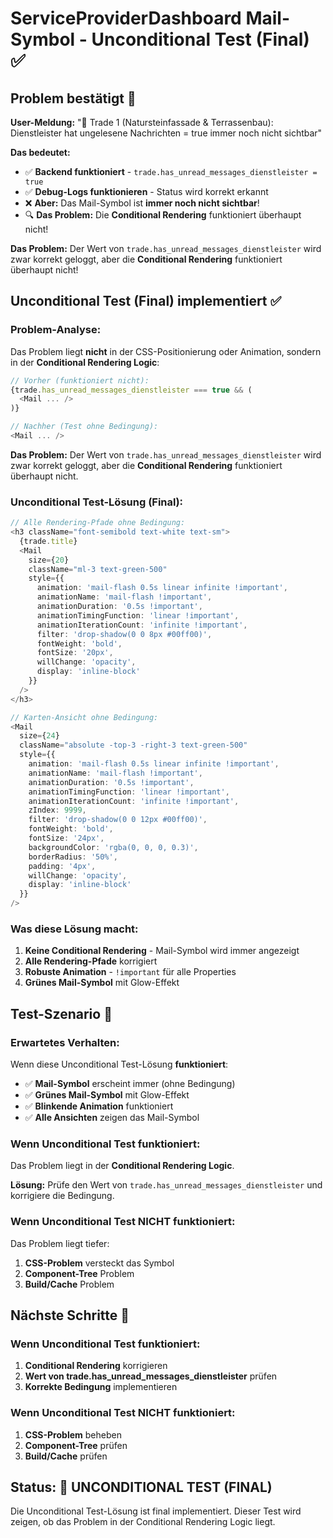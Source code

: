 # ServiceProviderDashboard Mail-Symbol - Unconditional Test (Final) ✅

## Problem bestätigt 🚨

**User-Meldung:** "📧 Trade 1 (Natursteinfassade & Terrassenbau): Dienstleister hat ungelesene Nachrichten = true immer noch nicht sichtbar"

**Das bedeutet:** 
- ✅ **Backend funktioniert** - `trade.has_unread_messages_dienstleister = true`
- ✅ **Debug-Logs funktionieren** - Status wird korrekt erkannt
- ❌ **Aber:** Das Mail-Symbol ist **immer noch nicht sichtbar**!
- 🔍 **Das Problem:** Die **Conditional Rendering** funktioniert überhaupt nicht!

**Das Problem:** Der Wert von `trade.has_unread_messages_dienstleister` wird zwar korrekt geloggt, aber die **Conditional Rendering** funktioniert überhaupt nicht!

## Unconditional Test (Final) implementiert ✅

### Problem-Analyse:
Das Problem liegt **nicht** in der CSS-Positionierung oder Animation, sondern in der **Conditional Rendering Logic**:

```typescript
// Vorher (funktioniert nicht):
{trade.has_unread_messages_dienstleister === true && (
  <Mail ... />
)}

// Nachher (Test ohne Bedingung):
<Mail ... />
```

**Das Problem:** Der Wert von `trade.has_unread_messages_dienstleister` wird zwar korrekt geloggt, aber die **Conditional Rendering** funktioniert überhaupt nicht.

### Unconditional Test-Lösung (Final):
```typescript
// Alle Rendering-Pfade ohne Bedingung:
<h3 className="font-semibold text-white text-sm">
  {trade.title}
  <Mail 
    size={20} 
    className="ml-3 text-green-500" 
    style={{
      animation: 'mail-flash 0.5s linear infinite !important',
      animationName: 'mail-flash !important',
      animationDuration: '0.5s !important',
      animationTimingFunction: 'linear !important',
      animationIterationCount: 'infinite !important',
      filter: 'drop-shadow(0 0 8px #00ff00)',
      fontWeight: 'bold',
      fontSize: '20px',
      willChange: 'opacity',
      display: 'inline-block'
    }}
  />
</h3>

// Karten-Ansicht ohne Bedingung:
<Mail 
  size={24} 
  className="absolute -top-3 -right-3 text-green-500" 
  style={{
    animation: 'mail-flash 0.5s linear infinite !important',
    animationName: 'mail-flash !important',
    animationDuration: '0.5s !important',
    animationTimingFunction: 'linear !important',
    animationIterationCount: 'infinite !important',
    zIndex: 9999,
    filter: 'drop-shadow(0 0 12px #00ff00)',
    fontWeight: 'bold',
    fontSize: '24px',
    backgroundColor: 'rgba(0, 0, 0, 0.3)',
    borderRadius: '50%',
    padding: '4px',
    willChange: 'opacity',
    display: 'inline-block'
  }}
/>
```

### Was diese Lösung macht:
1. **Keine Conditional Rendering** - Mail-Symbol wird immer angezeigt
2. **Alle Rendering-Pfade** korrigiert
3. **Robuste Animation** - `!important` für alle Properties
4. **Grünes Mail-Symbol** mit Glow-Effekt

## Test-Szenario 🧪

### Erwartetes Verhalten:
Wenn diese Unconditional Test-Lösung **funktioniert**:
- ✅ **Mail-Symbol** erscheint immer (ohne Bedingung)
- ✅ **Grünes Mail-Symbol** mit Glow-Effekt
- ✅ **Blinkende Animation** funktioniert
- ✅ **Alle Ansichten** zeigen das Mail-Symbol

### Wenn Unconditional Test funktioniert:
Das Problem liegt in der **Conditional Rendering Logic**.

**Lösung:** Prüfe den Wert von `trade.has_unread_messages_dienstleister` und korrigiere die Bedingung.

### Wenn Unconditional Test NICHT funktioniert:
Das Problem liegt tiefer:
1. **CSS-Problem** versteckt das Symbol
2. **Component-Tree** Problem
3. **Build/Cache** Problem

## Nächste Schritte 🔧

### Wenn Unconditional Test funktioniert:
1. **Conditional Rendering** korrigieren
2. **Wert von trade.has_unread_messages_dienstleister** prüfen
3. **Korrekte Bedingung** implementieren

### Wenn Unconditional Test NICHT funktioniert:
1. **CSS-Problem** beheben
2. **Component-Tree** prüfen
3. **Build/Cache** prüfen

## Status: 🔄 UNCONDITIONAL TEST (FINAL)

Die Unconditional Test-Lösung ist final implementiert. Dieser Test wird zeigen, ob das Problem in der Conditional Rendering Logic liegt.
